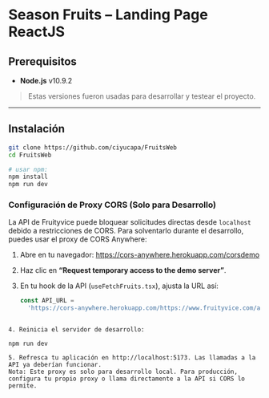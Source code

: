 # Season Fruits – Landing Page ReactJS

## Prerequisitos

- **Node.js** v10.9.2 

> Estas versiones fueron usadas para desarrollar y testear el proyecto. 
---

## Instalación

```bash
git clone https://github.com/ciyucapa/FruitsWeb
cd FruitsWeb

# usar npm:
npm install
npm run dev
```

### Configuración de Proxy CORS (Solo para Desarrollo)

La API de Fruityvice puede bloquear solicitudes directas desde `localhost` debido a restricciones de CORS. Para solventarlo durante el desarrollo, puedes usar el proxy de CORS Anywhere:

1. Abre en tu navegador: https://cors-anywhere.herokuapp.com/corsdemo  
2. Haz clic en **“Request temporary access to the demo server”**.  
3. En tu hook de la API (`useFetchFruits.tsx`), ajusta la URL así:

   ```ts
   const API_URL =
     'https://cors-anywhere.herokuapp.com/https://www.fruityvice.com/api/fruit/all';
  ```

4. Reinicia el servidor de desarrollo:
  ```
    npm run dev
  ```
5. Refresca tu aplicación en http://localhost:5173. Las llamadas a la API ya deberían funcionar.
Nota: Este proxy es solo para desarrollo local. Para producción, configura tu propio proxy o llama directamente a la API si CORS lo permite.

